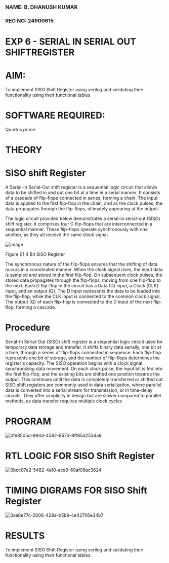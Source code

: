 ### NAME: B. DHANUSH KUMAR
### REG NO: 24900615
# EXP 6 - SERIAL IN SERIAL OUT SHIFTREGISTER

# AIM:

To implement  SISO Shift Register using verilog and validating their functionality using their functional tables

# SOFTWARE REQUIRED:

Quartus prime

# THEORY

# SISO shift Register

A Serial-In Serial-Out shift register is a sequential logic circuit that allows data to be shifted in and out one bit at a time in a serial manner. It consists of a cascade of flip-flops connected in series, forming a chain. The input data is applied to the first flip-flop in the chain, and as the clock pulses, the data propagates through the flip-flops, ultimately appearing at the output.

The logic circuit provided below demonstrates a serial-in serial-out (SISO) shift register. It comprises four D flip-flops that are interconnected in a sequential manner. These flip-flops operate synchronously with one another, as they all receive the same clock signal.

![image](https://github.com/naavaneetha/SERIAL-IN-SERIAL-OUT-SHIFTREGISTER/assets/154305477/e81c4072-37f9-46c6-8145-566764b74c3a)

Figure 01 4 Bit SISO Register

The synchronous nature of the flip-flops ensures that the shifting of data occurs in a coordinated manner. When the clock signal rises, the input data is sampled and stored in the first flip-flop. On subsequent clock pulses, the stored data propagates through the flip-flops, moving from one flip-flop to the next.
Each D flip-flop in the circuit has a Data (D) input, a Clock (CLK) input, and an output (Q). The D input represents the data to be loaded into the flip-flop, while the CLK input is connected to the common clock signal. The output (Q) of each flip-flop is connected to the D input of the next flip-flop, forming a cascade.

# Procedure

Serial-In Serial-Out (SISO) shift register is a sequential logic circuit used for temporary data storage and transfer. It shifts binary data serially, one bit at a time, through a series of flip-flops connected in sequence. Each flip-flop represents one bit of storage, and the number of flip-flops determines the register's capacity. The SISO operation begins with a clock signal synchronizing data movement. On each clock pulse, the input bit is fed into the first flip-flop, and the existing bits are shifted one position towards the output. This continues until the data is completely transferred or shifted out. SISO shift registers are commonly used in data serialization, where parallel data is converted into a serial stream for transmission, or in time-delay circuits. They offer simplicity in design but are slower compared to parallel methods, as data transfer requires multiple clock cycles

# PROGRAM
![0fe8505d-994d-4582-9573-9ff85d2534a9](https://github.com/user-attachments/assets/d12403e6-df7a-45f3-95c6-f2c1916accc0)




# RTL LOGIC FOR SISO Shift Register
![3bcc07e2-5482-4a10-aca9-69af08ac3624](https://github.com/user-attachments/assets/a129f629-47d4-40e1-8b8b-ef66dc5c425e)

# TIMING DIGRAMS FOR SISO Shift Register
![3aa8e77c-2008-428a-b5b9-ce42706e34b7](https://github.com/user-attachments/assets/1b94141f-a336-4b2d-acc0-3b71976bb952)

# RESULTS
To implement SISO Shift Register using verilog and validating their functionality using their functional tables.
